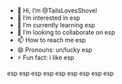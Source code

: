 - 👋 Hi, I’m @TailsLovesShovel
- 👀 I’m interested in esp
- 🌱 I’m currently learning esp
- 💞️ I’m looking to collaborate on esp
- 📫 How to reach me esp
- 😄 Pronouns: un/lucky esp
- ⚡ Fun fact: i like esp

<!---
TailsLovesShovel/TailsLovesShovel is a ✨ special ✨ repository because its `README.md` (this file) appears on your GitHub profile.
You can click the Preview link to take a look at your changes.
--->
esp
esp
esp
esp
esp
esp
esp
esp
esp
